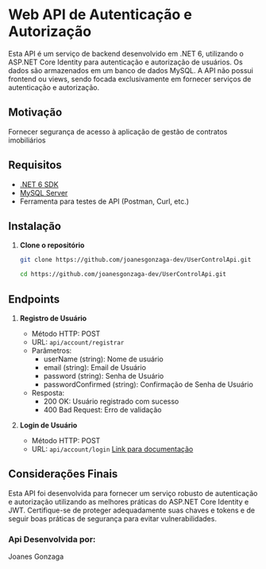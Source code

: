 # Web API de Autenticação e Autorização
Esta API é um serviço de backend desenvolvido em .NET 6, utilizando o ASP.NET Core Identity para autenticação e autorização de usuários. Os dados são armazenados em um banco de dados MySQL. A API não possui frontend ou views, sendo focada exclusivamente em fornecer serviços de autenticação e autorização.

## Motivação
Fornecer segurança de acesso à aplicação de gestão de contratos imobiliários

## Requisitos

- [.NET 6 SDK](https://dotnet.microsoft.com/download/dotnet/6.0)
- [MySQL Server](https://dev.mysql.com/downloads/mysql/)
- Ferramenta para testes de API (Postman, Curl, etc.)

## Instalação

1. **Clone o repositório**

   ```bash
   git clone https://github.com/joanesgonzaga-dev/UserControlApi.git
   ```
   ````bash
   cd https://github.com/joanesgonzaga-dev/UserControlApi.git
   ````
## Endpoints
1. **Registro de Usuário**
   * Método HTTP: POST
   * URL: `api/account/registrar`
   * Parâmetros:
        * userName (string): Nome de usuário
        * email (string): Email de Usuário
        * password (string): Senha de Usuário
        * passwordConfirmed (string): Confirmação de Senha de Usuário
   * Resposta:
        * 200 OK: Usuário registrado com sucesso
        * 400 Bad Request: Erro de validação
          
2. **Login de Usuário**
   * Método HTTP: POST
   * URL: `api/account/login`
   [Link para documentação](https://adefinir.com)
   
## Considerações Finais
Esta API foi desenvolvida para fornecer um serviço robusto de autenticação e autorização utilizando as melhores práticas do ASP.NET Core Identity e JWT. Certifique-se de proteger adequadamente suas chaves e tokens e de seguir boas práticas de segurança para evitar vulnerabilidades.  

### Api Desenvolvida por:
Joanes Gonzaga
